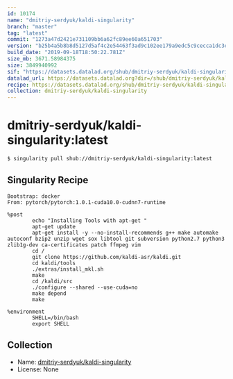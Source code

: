 ```yaml
---
id: 10174
name: "dmitriy-serdyuk/kaldi-singularity"
branch: "master"
tag: "latest"
commit: "1273a47d2421e731109bb6a62fc89ee60a651703"
version: "b25b4a5b8b8d5127d5af4c2e54463f3ad9c102ee179a9edc5c9cecca1dc3eb27"
build_date: "2019-09-18T18:50:22.781Z"
size_mb: 3671.58984375
size: 3849940992
sif: "https://datasets.datalad.org/shub/dmitriy-serdyuk/kaldi-singularity/latest/2019-09-18-1273a47d-b25b4a5b/b25b4a5b8b8d5127d5af4c2e54463f3ad9c102ee179a9edc5c9cecca1dc3eb27.sif"
datalad_url: https://datasets.datalad.org?dir=/shub/dmitriy-serdyuk/kaldi-singularity/latest/2019-09-18-1273a47d-b25b4a5b/
recipe: https://datasets.datalad.org/shub/dmitriy-serdyuk/kaldi-singularity/latest/2019-09-18-1273a47d-b25b4a5b/Singularity
collection: dmitriy-serdyuk/kaldi-singularity
---
```


# dmitriy-serdyuk/kaldi-singularity:latest

```bash
$ singularity pull shub://dmitriy-serdyuk/kaldi-singularity:latest
```

## Singularity Recipe

```singularity
Bootstrap: docker
From: pytorch/pytorch:1.0.1-cuda10.0-cudnn7-runtime

%post
        echo "Installing Tools with apt-get "
        apt-get update
        apt-get install -y --no-install-recommends g++ make automake autoconf bzip2 unzip wget sox libtool git subversion python2.7 python3 zlib1g-dev ca-certificates patch ffmpeg vim 
        cd /
        git clone https://github.com/kaldi-asr/kaldi.git
        cd kaldi/tools
        ./extras/install_mkl.sh
        make
        cd /kaldi/src
        ./configure --shared --use-cuda=no
        make depend
        make

%environment
        SHELL=/bin/bash
        export SHELL
```

## Collection

 - Name: [dmitriy-serdyuk/kaldi-singularity](https://github.com/dmitriy-serdyuk/kaldi-singularity)
 - License: None

